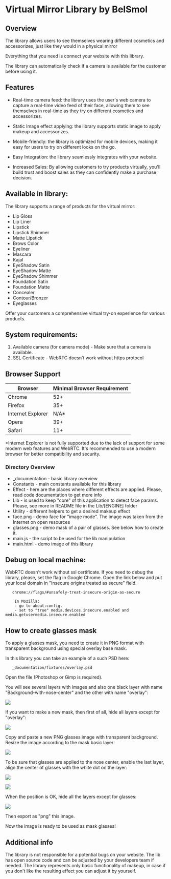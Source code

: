# Virtual Mirror Library by BelSmol

## Overview
The library allows users to see themselves wearing different cosmetics and accessorizes, 
just like they would in a physical mirror

Everything that you need is connect your website with this library.

The library can automatically check if a camera is available for the customer before using it.

## Features
* Real-time camera feed: the library uses the user's web camera to capture a real-time video feed of their face, 
allowing them to see themselves in real-time as they try on different cosmetics and accessorizes.

* Static Image effect applying: the library supports static image to apply makeup and accessorizes.

* Mobile-friendly: the library is optimized for mobile devices, making it easy for users to try on different looks on the go.

* Easy Integration: the library seamlessly integrates with your website.

* Increased Sales: By allowing customers to try products virtually, you'll build trust and boost sales 
as they can confidently make a purchase decision.

## Available in library:
The library supports a range of products for the virtual mirror:

- Lip Gloss
- Lip Liner 
- Lipstick
- Lipstick Shimmer
- Matte Lipstick
- Brows Color
- Eyeliner
- Mascara
- Kajal
- EyeShadow Satin
- EyeShadow Matte
- EyeShadow Shimmer
- Foundation Satin
- Foundation Matte
- Concealer
- Contour/Bronzer
- Eyeglasses

Offer your customers a comprehensive virtual try-on experience for various products.


## System requirements:

1) Available camera (for camera mode) - Make sure that a camera is available. 
2) SSL Certificate - WebRTC doesn’t work without https protocol

## Browser Support

| Browser         | Minimal Browser Requirement |
|-----------------|-----------------------------|
| Chrome          | 52+                         |
| Firefox         | 35+                         |
| Internet Explorer| N/A*                       |
| Opera           | 39+                         |
| Safari          | 11+                         |

*Internet Explorer is not fully supported due to the lack of support for some modern web features and WebRTC. 
It's recommended to use a modern browser for better compatibility and security.

### Directory Overview

- _documentation - basic library overview
- Constants - main constants available for this library
- Effect - here are the places where different effects are applied. Please, read code documentation to get more info
- Lib - is used to keep "core" of this application to detect face params. Please, see more in README file in the Lib/[ENGINE] folder
- Utility - different helpers to get a desired makeup effect
- face.png - demo face for "image mode". The image was taken from the Internet on open resources
- glasses.png - demo mask of a pair of glasses. See below how to create it.
- main.js - the script to be used for the lib manipulation
- main.html - demo image of this library

## Debug on local machine:
WebRTC doesn't work without ssl certificate. If you need to debug the library, please, set the flag in Google Chrome.
Open the link below and put your local domain in "Insecure origins treated as secure" field.

```
   chrome://flags/#unsafely-treat-insecure-origin-as-secure
```

```
    In Mozilla: 
    - go to about:config.
    - set to "true" media.devices.insecure.enabled and media.getusermedia.insecure.enabled
```

## How to create glasses mask

To apply a glasses mask, you need to create it in PNG format with transparent background using special overlay base mask.

In this library you can take an example of a such PSD here:

```
   _documentation/fixtures/overlay.psd
```

Open the file (Photoshop or Gimp is required).

You will see several layers with images and also one black layer with name "Background-with-nose-center"
and the other with name "overlay":

![](_images/mask1.png)

If you want to make a new mask, then first of all, hide all layers except for "overlay":

![](_images/mask2.png)

Copy and paste a new PNG glasses image with transparent background. Resize the image according to the mask basic layer:

![](_images/mask3.png)


To be sure that glasses are applied to the nose center, enable the last layer, align the center of glasses
with the white dot on the layer:

![](_images/mask4.png)

![](_images/mask5.png)

When the position is OK, hide all the layers except for glasses:

![](_images/mask6.png)

Then export as "png" this image.

Now the image is ready to be used as mask glasses!

## Additional info

The library is not responsible for a potential bugs on your website. The lib has open source code and can be adjusted by your developers team if needed.
The library represents only basic functionality of makeup, in case if you don't like the resulting effect you can adjust it by yourself.
